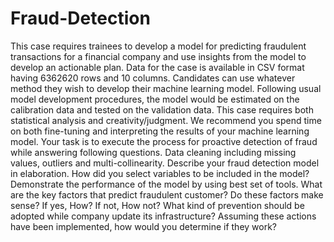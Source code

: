 # Fraud-Detection
This case requires trainees to develop a model for predicting fraudulent transactions for a financial company and use insights from the model to develop an actionable plan. Data for the case is available in CSV format having 6362620 rows and 10 columns.
Candidates can use whatever method they wish to develop their machine learning model. Following usual model development procedures, the model would be estimated on the calibration data and tested on the validation data. This case requires both statistical analysis and creativity/judgment. We recommend you spend time on both fine-tuning and interpreting the results of your machine learning model.
Your task is to execute the process for proactive detection of fraud while answering following questions.
 Data cleaning including missing values, outliers and multi-collinearity.
 Describe your fraud detection model in elaboration.
 How did you select variables to be included in the model?
 Demonstrate the performance of the model by using best set of tools.
 What are the key factors that predict fraudulent customer?
 Do these factors make sense? If yes, How? If not, How not?
 What kind of prevention should be adopted while company update its infrastructure?
 Assuming these actions have been implemented, how would you determine if they work?
